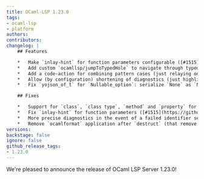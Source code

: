 ```yaml
---
title: OCaml-LSP 1.23.0
tags:
- ocaml-lsp
- platform
authors:
contributors:
changelog: |
    ## Features

    *   Make `inlay-hint` for function parameters configurable ([#1515](https://github.com/ocaml/ocaml-lsp/pull/1515))
    *   Add custom `ocamllsp/jumpToTypedHole` to navigate through typed holes ([#1516](https://github.com/ocaml/ocaml-lsp/pull/1516))
    *   Add a code-action for combining pattern cases (just relaying on regex) ([#1514](https://github.com/ocaml/ocaml-lsp/pull/1514))
    *   Allow (by configuration) shortening of diagnostics (just highlighting the first line) ([#1513](https://github.com/ocaml/ocaml-lsp/pull/1513))
    *   Fix `yojson_of_t` for `Nullable_option`: serialize `None` as `Null` instead of asserting false ([#1525](https://github.com/ocaml/ocaml-lsp/pull/1525) fixes [#1524](https://github.com/ocaml/ocaml-lsp/issues/1524))

    ## Fixes

    *   Support for `class`, `class type`, `method` and `property` for `DocumentSymbol` query ([#1487](https://github.com/ocaml/ocaml-lsp/pull/1487) fixes [#1449](https://github.com/ocaml/ocaml-lsp/issues/1449))
    *   Fix `inlay-hint` for function parameters ([#1515](https://github.com/ocaml/ocaml-lsp/pull/1515))
    *   More precise diagnostics in the event of a failed identifier search (`Definition_query`) ([#1518](https://github.com/ocaml/ocaml-lsp/pull/1518))
    *   Remove `ocamlformat` application after `destruct` (that remove some useful parenthesis) ([#1519](https://github.com/ocaml/ocaml-lsp/pull/1519))
versions:
backstage: false
ignore: false
github_release_tags:
- 1.23.0
---
```


We're pleased to announce the release of OCaml LSP Server 1.23.0!